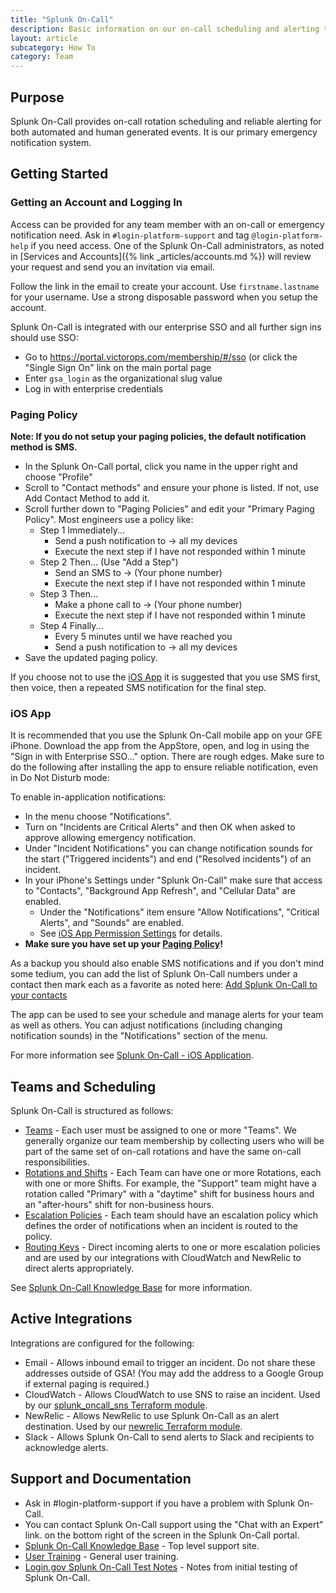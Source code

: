 ```yaml
---
title: "Splunk On-Call"
description: Basic information on our on-call scheduling and alerting tool
layout: article
subcategory: How To
category: Team
---
```


## Purpose

Splunk On-Call provides on-call rotation scheduling and reliable alerting for
both automated and human generated events.  It is our primary emergency
notification system.

## Getting Started

### Getting an Account and Logging In

Access can be provided for any team member with an on-call or emergency notification
need.  Ask in `#login-platform-support` and tag `@login-platform-help` if you need
access.  One of the Splunk On-Call administrators, as noted in [Services and Accounts]({% link _articles/accounts.md %})
will review your request and send you an invitation via email.

Follow the link in the email to create your account.  Use `firstname.lastname`
for your username.  Use a strong disposable password when you setup the account.

Splunk On-Call is integrated with our enterprise SSO and all further sign ins should
use SSO:

* Go to <https://portal.victorops.com/membership/#/sso> (or click the "Single Sign On" link on the main portal page
* Enter `gsa_login` as the organizational slug value
* Log in with enterprise credentials

### Paging Policy

**Note: If you do not setup your paging policies, the default notification method is SMS.**

* In the Splunk On-Call portal, click you name in the upper right and choose "Profile"
* Scroll to "Contact methods" and ensure your phone is listed.  If not, use Add Contact Method to add it.
* Scroll further down to "Paging Policies" and edit your "Primary Paging Policy".
  Most engineers use a policy like:
  * Step 1 Immediately...
    * Send a push notification to -> all my devices
    * Execute the next step if I have not responded within 1 minute
  * Step 2 Then... (Use "Add a Step")
    * Send an SMS to -> (Your phone number)
    * Execute the next step if I have not responded within 1 minute
  * Step 3 Then...
    * Make a phone call to -> (Your phone number)
    * Execute the next step if I have not responded within 1 minute
  * Step 4 Finally...
    * Every 5 minutes until we have reached you
    * Send a push notification to -> all my devices
* Save the updated paging policy.

If you choose not to use the [iOS App](#ios-app) it is suggested
that you use SMS first, then voice, then a repeated SMS notification for the final
step.

### iOS App

It is recommended that you use the Splunk On-Call mobile app on your GFE iPhone.  Download
the app from the AppStore, open, and log in using the "Sign in with Enterprise SSO..."
option.  There are rough edges.  Make sure to do the following after installing
the app to ensure reliable notification, even in Do Not Disturb mode:

To enable in-application notifications:
* In the menu choose "Notifications".
* Turn on "Incidents are Critical Alerts" and then OK when asked to approve allowing emergency notification.
* Under "Incident Notifications" you can change notification sounds for the start ("Triggered incidents") and end ("Resolved incidents") of an incident.
* In your iPhone's Settings under "Splunk On-Call" make sure that access to "Contacts",
  "Background App Refresh", and "Cellular Data" are enabled.
  * Under the "Notifications" item ensure "Allow Notifications", "Critical Alerts", and "Sounds" are enabled.
  * See [iOS App Permission Settings](https://help.victorops.com/knowledge-base/ios-application/#ios-app-permission-settings) for details.
* **Make sure you have set up your [Paging Policy](#paging-policy)!**

As a backup you should also enable SMS notifications and if you don't mind some
tedium, you can add the list of Splunk On-Call numbers under a contact then
mark each as a favorite as noted here:
[Add Splunk On-Call to your contacts](https://help.victorops.com/knowledge-base/ios-application/#add-splunk-on-call-contact)

The app can be used to see your schedule and manage alerts for your team as well as others.
You can adjust notifications (including changing notification sounds) in the
"Notifications" section of the menu.

For more information see [Splunk On-Call - iOS Application](https://help.victorops.com/knowledge-base/ios-application/).

## Teams and Scheduling

Splunk On-Call is structured as follows:
* [Teams](https://help.victorops.com/knowledge-base/configure-teams/) - Each user
  must be assigned to one or more "Teams".
  We generally organize our team membership by collecting users who will be part
  of the same set of on-call rotations and have the same on-call responsibilities.
* [Rotations and Shifts](https://help.victorops.com/knowledge-base/rotation-setup/) -
  Each Team can have one or more Rotations, each with one or more Shifts.  For
  example, the "Support" team might have a rotation called "Primary" with a
  "daytime" shift for business hours and an "after-hours" shift for non-business hours.
* [Escalation Policies](https://help.victorops.com/knowledge-base/team-escalation-policy/) -
  Each team should have an escalation policy which defines the order of notifications
  when an incident is routed to the policy.
* [Routing Keys](https://help.victorops.com/knowledge-base/routing-keys/) - Direct
  incoming alerts to one or more escalation policies and are
  used by our integrations with CloudWatch and NewRelic to direct alerts appropriately.

See [Splunk On-Call Knowledge Base](https://help.victorops.com/) for more information.

## Active Integrations

Integrations are configured for the following:
* Email - Allows inbound email to trigger an incident.  Do not share these addresses
  outside of GSA!  (You may add the address to a Google Group if external paging
  is required.)
* CloudWatch - Allows CloudWatch to use SNS to raise an incident.  Used by our [splunk_oncall_sns Terraform module](https://github.com/18F/identity-devops/tree/main/terraform/modules/splunk_oncall_sns).
* NewRelic - Allows NewRelic to use Splunk On-Call as an alert destination.  Used by our [newrelic Terraform module](https://github.com/18F/identity-devops/tree/main/terraform/modules/newrelic).
* Slack - Allows Splunk On-Call to send alerts to Slack and recipients to acknowledge alerts.

## Support and Documentation

* Ask in #login-platform-support if you have a problem with Splunk On-Call.
* You can contact Splunk On-Call support using the "Chat with an Expert" link.
  on the bottom right of the screen in the Splunk On-Call portal.
* [Splunk On-Call Knowledge Base](https://help.victorops.com/) - Top level support site.
* [User Training](https://help.victorops.com/knowledge-base/user-training/) - General user training.
* [Login.gov Splunk On-Call Test Notes](https://docs.google.com/document/d/1Eb2V9D5Rl4eMpQgrleNbU9OShzg8Ql_25_NDvdZdoHU/edit#heading=h.80oxhhhdg1xe) -
  Notes from initial testing of Splunk On-Call.

